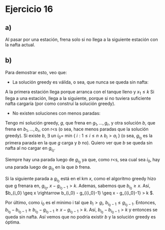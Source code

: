 # Ejercicio 16

## a) 
Al pasar por una estación, frena solo si no llega a la siguiente estación con la nafta actual. 

## b) 
Para demostrar esto, veo que: 
* La solución greedy es válida, o sea, que nunca se queda sin nafta:

A la primera estación llega porque arranca con el tanque lleno y $x_{1} \leq k$
Si llega a una estación, llega a la siguiente, porque si no tuviera suficiente nafta cargaría (por como construí la solución
greedy). 

* No existen soluciones con menos paradas:

Tengo mi solución greedy, $g$, que frena en $g_1, ..., g_r$, y otra solución $b$, que frena en $b_1, ..., b_r$, con r<s (o sea, hace menos paradas que la solución greedy). 
Si existe $b$, $\exists$ un $i_0=$ min { $i : 1 \leq i \leq n \land b_i > a_i$ } (o sea, $g_{i_0}$ es la primera parada en la que $g$ carga y $b$ no). 
Quiero ver que $b$ se queda sin nafta al no cargar en $g_{i_0}$. 

Siempre hay una parada luego de $g_{i_0}$ ya que, como r<s, sea cual sea $i_0$, hay una parada luego de $g_{i_0}$ en la que $b$ frena. 

Si la siguiente parada a $g_{i_0}$ está en el km $x$, como el algoritmo greedy hizo que g frenara en, $g_{i_0}$, $x - g_{{i_0}-1} > k$. Ademas, sabemos que $b_{i_0} \geq x$. Así, $b_{i_0} \geq x \rightarrow b_{i_0} - g_{{i_0}-1} \geq x - g_{{i_0}-1} > k $. 

Por último, como $i_0$ es el minimo i tal que $b_{i} > g_{i}$, $b_{{i_0}-1} \leq g_{{i_0}-1}$. Entonces, $b_{i_0} - b_{{i_0}-1} \geq  b_{i_0} - g_{{i_0}-1} \geq x - g_{{i_0}-1} > k$. Así, $b_{i_0} - b_{{i_0}-1} > k$ y entonces se queda sin nafta. 
Así vemos que no podría existir $b$ y la solución greedy es óptima. 
